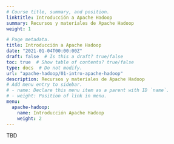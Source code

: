 ```yaml
---
# Course title, summary, and position.
linktitle: Introducción a Apache Hadoop
summary: Recursos y materiales de Apache Hadoop
weight: 1

# Page metadata.
title: Introducción a Apache Hadoop
date: "2021-01-04T00:00:00Z"
draft: false  # Is this a draft? true/false
toc: true  # Show table of contents? true/false
type: docs  # Do not modify.
url: "apache-hadoop/01-intro-apache-hadoop"
description: Recursos y materiales de Apache Hadoop
# Add menu entry to sidebar.
# - name: Declare this menu item as a parent with ID `name`.
# - weight: Position of link in menu.
menu:
  apache-hadoop:
    name: Introducción Apache Hadoop
    weight: 2
---
```


TBD
